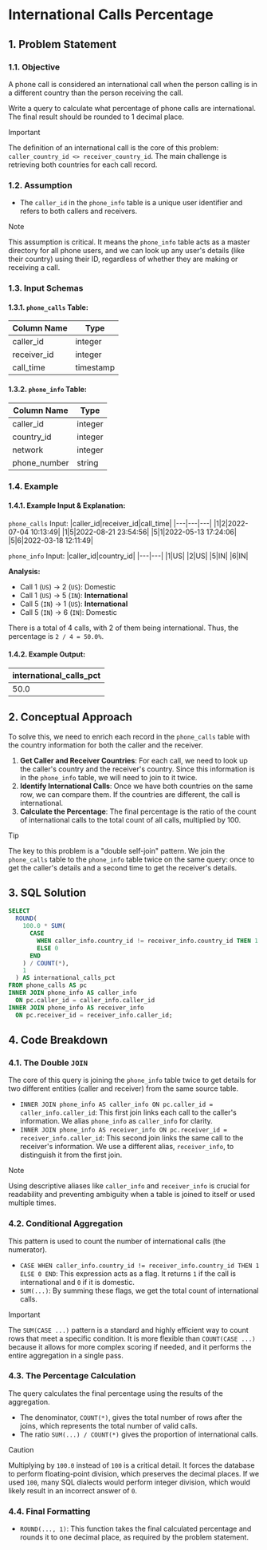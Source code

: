 # International Calls Percentage

## 1. Problem Statement

### 1.1. Objective
A phone call is considered an international call when the person calling is in a different country than the person receiving the call.

Write a query to calculate what percentage of phone calls are international. The final result should be rounded to 1 decimal place.

> [!IMPORTANT]
> The definition of an international call is the core of this problem: `caller_country_id <> receiver_country_id`. The main challenge is retrieving both countries for each call record.

### 1.2. Assumption
-   The `caller_id` in the `phone_info` table is a unique user identifier and refers to both callers and receivers.

> [!NOTE]
> This assumption is critical. It means the `phone_info` table acts as a master directory for all phone users, and we can look up any user's details (like their country) using their ID, regardless of whether they are making or receiving a call.

### 1.3. Input Schemas

#### 1.3.1. `phone_calls` Table:

|Column Name|Type|
|---|---|
|caller_id|integer|
|receiver_id|integer|
|call_time|timestamp|

#### 1.3.2. `phone_info` Table:

|Column Name|Type|
|---|---|
|caller_id|integer|
|country_id|integer|
|network|integer|
|phone_number|string|

### 1.4. Example

#### 1.4.1. Example Input & Explanation:

`phone_calls` Input:
|caller_id|receiver_id|call_time|
|---|---|---|
|1|2|2022-07-04 10:13:49|
|1|5|2022-08-21 23:54:56|
|5|1|2022-05-13 17:24:06|
|5|6|2022-03-18 12:11:49|

`phone_info` Input:
|caller_id|country_id|
|---|---|
|1|US|
|2|US|
|5|IN|
|6|IN|

**Analysis:**
-   Call 1 (`US`) → 2 (`US`): Domestic
-   Call 1 (`US`) → 5 (`IN`): **International**
-   Call 5 (`IN`) → 1 (`US`): **International**
-   Call 5 (`IN`) → 6 (`IN`): Domestic

There is a total of 4 calls, with 2 of them being international. Thus, the percentage is `2 / 4 = 50.0%`.

#### 1.4.2. Example Output:

|international_calls_pct|
|---|
|50.0|

## 2. Conceptual Approach
To solve this, we need to enrich each record in the `phone_calls` table with the country information for both the caller and the receiver.

1.  **Get Caller and Receiver Countries**: For each call, we need to look up the caller's country and the receiver's country. Since this information is in the `phone_info` table, we will need to join to it twice.
2.  **Identify International Calls**: Once we have both countries on the same row, we can compare them. If the countries are different, the call is international.
3.  **Calculate the Percentage**: The final percentage is the ratio of the count of international calls to the total count of all calls, multiplied by 100.

> [!TIP]
> The key to this problem is a "double self-join" pattern. We join the `phone_calls` table to the `phone_info` table twice on the same query: once to get the caller's details and a second time to get the receiver's details.

## 3. SQL Solution

```sql
SELECT
  ROUND(
    100.0 * SUM(
      CASE
        WHEN caller_info.country_id != receiver_info.country_id THEN 1
        ELSE 0
      END
    ) / COUNT(*),
    1
  ) AS international_calls_pct
FROM phone_calls AS pc
INNER JOIN phone_info AS caller_info
  ON pc.caller_id = caller_info.caller_id
INNER JOIN phone_info AS receiver_info
  ON pc.receiver_id = receiver_info.caller_id;
```

## 4. Code Breakdown

### 4.1. The Double `JOIN`
The core of this query is joining the `phone_info` table twice to get details for two different entities (caller and receiver) from the same source table.
-   `INNER JOIN phone_info AS caller_info ON pc.caller_id = caller_info.caller_id`: This first join links each call to the caller's information. We alias `phone_info` as `caller_info` for clarity.
-   `INNER JOIN phone_info AS receiver_info ON pc.receiver_id = receiver_info.caller_id`: This second join links the same call to the receiver's information. We use a different alias, `receiver_info`, to distinguish it from the first join.

> [!NOTE]
> Using descriptive aliases like `caller_info` and `receiver_info` is crucial for readability and preventing ambiguity when a table is joined to itself or used multiple times.

### 4.2. Conditional Aggregation
This pattern is used to count the number of international calls (the numerator).
-   `CASE WHEN caller_info.country_id != receiver_info.country_id THEN 1 ELSE 0 END`: This expression acts as a flag. It returns `1` if the call is international and `0` if it is domestic.
-   `SUM(...)`: By summing these flags, we get the total count of international calls.

> [!IMPORTANT]
> The `SUM(CASE ...)` pattern is a standard and highly efficient way to count rows that meet a specific condition. It is more flexible than `COUNT(CASE ...)` because it allows for more complex scoring if needed, and it performs the entire aggregation in a single pass.

### 4.3. The Percentage Calculation
The query calculates the final percentage using the results of the aggregation.
-   The denominator, `COUNT(*)`, gives the total number of rows after the joins, which represents the total number of valid calls.
-   The ratio `SUM(...) / COUNT(*)` gives the proportion of international calls.

> [!CAUTION]
> Multiplying by `100.0` instead of `100` is a critical detail. It forces the database to perform floating-point division, which preserves the decimal places. If we used `100`, many SQL dialects would perform integer division, which would likely result in an incorrect answer of `0`.

### 4.4. Final Formatting
-   `ROUND(..., 1)`: This function takes the final calculated percentage and rounds it to one decimal place, as required by the problem statement.
